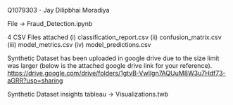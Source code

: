 Q1079303 - Jay Dilipbhai Moradiya

File -> Fraud_Detection.ipynb

4 CSV Files attached 
(i) classification_report.csv 
(ii) confusion_matrix.csv 
(iii) model_metrics.csv 
(iv) model_predictions.csv

Synthetic Dataset has been uploaded in google drive due to the size limit was larger (below is the attached google drive link for your reference).
https://drive.google.com/drive/folders/1gtvB-VwIlgn7AQUuM8W3u7Hdf73-aGRR?usp=sharing


Synthetic Dataset insights tableau -> Visualizations.twb

